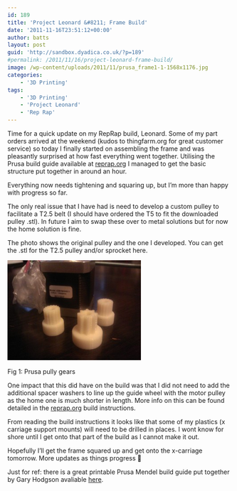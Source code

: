 ```yaml
---
id: 189
title: 'Project Leonard &#8211; Frame Build'
date: '2011-11-16T23:51:12+00:00'
author: batts
layout: post
guid: 'http://sandbox.dyadica.co.uk/?p=189'
#permalink: /2011/11/16/project-leonard-frame-build/
image: /wp-content/uploads/2011/11/prusa_frame1-1-1568x1176.jpg
categories:
    - '3D Printing'
tags:
    - '3D Printing'
    - 'Project Leonard'
    - 'Rep Rap'
---
```


Time for a quick update on my RepRap build, Leonard. Some of my part orders arrived at the weekend (kudos to thingfarm.org for great customer service) so today I finally started on assembling the frame and was pleasantly surprised at how fast everything went together. Utilising the Prusa build guide available at [reprap.org](http://reprap.org/wiki/Prusa_Mendel_Assembly "Prusa Mendel Assembly Guide") I managed to get the basic structure put together in around an hour.

Everything now needs tightening and squaring up, but I’m more than happy with progress so far.

The only real issue that I have had is need to develop a custom pulley to facilitate a T2.5 belt (I should have ordered the T5 to fit the downloaded pulley .stl). In future I aim to swap these over to metal solutions but for now the home solution is fine.

The photo shows the original pulley and the one I developed. You can get the .stl for the T2.5 pulley and/or sprocket here.

![](/wp-content/uploads/2011/11/prusa_gears-300x225.jpg "prusa_gears")

<span class="caption">Fig 1: Prusa pully gears</span>

One impact that this did have on the build was that I did not need to add the additional spacer washers to line up the guide wheel with the motor pulley as the home one is much shorter in length. More info on this can be found detailed in the [reprap.org](http://reprap.org/wiki/Prusa_Mendel_Assembly "Prusa Mendel Assembly Guide") build instructions.

From reading the build instructions it looks like that some of my plastics (x carriage support mounts) will need to be drilled in places. I wont know for shore until I get onto that part of the build as I cannot make it out.

Hopefully I’ll get the frame squared up and get onto the x-carriage tomorrow. More updates as things progress 🙂

Just for ref: there is a great printable Prusa Mendel build guide put together by Gary Hodgson avaliable [here](http://garyhodgson.com/reprap/prusa-mendel-visual-instructions/ "Prusa Mendel Assembly Guide - Gary Hodgson").